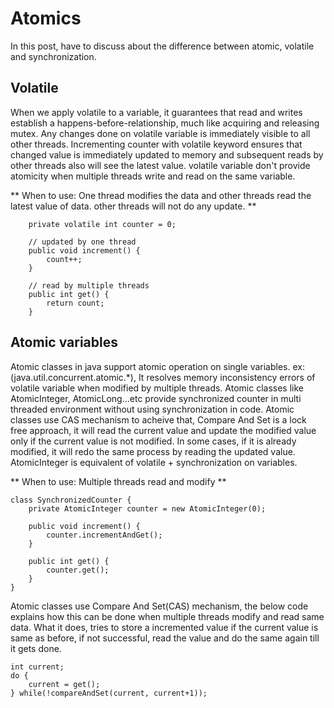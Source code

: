 # Atomics

In this post, have to discuss about the difference between atomic, volatile and synchronization.

## Volatile
When we apply volatile to a variable, it guarantees that read and writes establish a happens-before-relationship, much like acquiring and releasing mutex. Any changes done on volatile variable is immediately visible to all other threads. Incrementing counter with volatile keyword ensures that changed value is immediately updated to memory and subsequent reads by other threads also will see the latest value. volatile variable don't provide atomicity when multiple threads write and read on the same variable. 

**
    When to use: One thread modifies the data and other threads read the latest value of data. other threads will not do any update.
**

```
    private volatile int counter = 0;

    // updated by one thread
    public void increment() {
        count++;
    }

    // read by multiple threads
    public int get() {
        return count;
    }

```

## Atomic variables

Atomic classes in java support atomic operation on single variables. ex: (java.util.concurrent.atomic.*), It resolves memory inconsistency errors of volatile variable when modified by multiple threads. Atomic classes like AtomicInteger, AtomicLong...etc provide synchronized counter in multi threaded environment without using synchronization in code. Atomic classes use CAS mechanism to acheive that, Compare And Set is a lock free approach, it will read the current value and update the modified value only if the current value is not modified. In some cases, if it is already modified, it will redo the same process by reading the updated value. AtomicInteger is equivalent of volatile + synchronization on variables.

**
    When to use: Multiple threads read and modify
**

```
class SynchronizedCounter {
    private AtomicInteger counter = new AtomicInteger(0);

    public void increment() {
        counter.incrementAndGet();
    }

    public int get() {
        counter.get();
    }
}
```

Atomic classes use Compare And Set(CAS) mechanism, the below code explains how this can be done when multiple threads modify and read same data. What it does, tries to store a incremented value if the current value is same as before, if not successful, read the value and do the same again till it gets done.
 

```
int current;
do {
    current = get();
} while(!compareAndSet(current, current+1));

```
